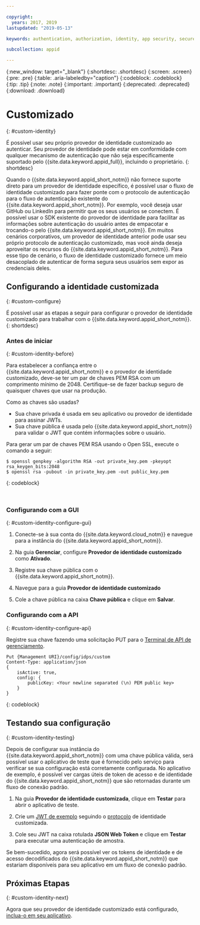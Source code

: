 ```yaml
---

copyright:
  years: 2017, 2019
lastupdated: "2019-05-13"

keywords: authentication, authorization, identity, app security, secure, custom, proprietary, private key, public key, jwt

subcollection: appid

---
```


{:new_window: target="_blank"}
{:shortdesc: .shortdesc}
{:screen: .screen}
{:pre: .pre}
{:table: .aria-labeledby="caption"}
{:codeblock: .codeblock}
{:tip: .tip}
{:note: .note}
{:important: .important}
{:deprecated: .deprecated}
{:download: .download}

# Customizado
{: #custom-identity}

É possível usar seu próprio provedor de identidade customizado ao autenticar. Seu provedor de identidade pode estar em conformidade com qualquer mecanismo de autenticação que não seja especificamente suportado pelo {{site.data.keyword.appid_full}}, incluindo o proprietário.
{: shortdesc}

Quando o {{site.data.keyword.appid_short_notm}} não fornece suporte direto para um provedor de identidade específico, é possível usar o fluxo de identidade customizado para fazer ponte com o protocolo de autenticação para o fluxo de autenticação existente do {{site.data.keyword.appid_short_notm}}. Por exemplo, você deseja usar GitHub ou LinkedIn para permitir que os seus usuários se conectem. É possível usar o SDK existente do provedor de identidade para facilitar as informações sobre autenticação do usuário antes de empacotar e trocando-o pelo {{site.data.keyword.appid_short_notm}}. Em
muitos cenários corporativos, um provedor de identidade anterior pode usar seu próprio protocolo de autenticação
customizado, mas você ainda deseja aproveitar os recursos do {{site.data.keyword.appid_short_notm}}. Para esse tipo de cenário, o fluxo de identidade customizado fornece um meio desacoplado de autenticar de forma segura seus usuários sem expor as credenciais deles.

## Configurando a identidade customizada
{: #custom-configure}

É possível usar as etapas a seguir para configurar o provedor de identidade customizado para trabalhar com o {{site.data.keyword.appid_short_notm}}.
{: shortdesc}

### Antes de iniciar
{: #custom-identity-before}

Para estabelecer a confiança entre o {{site.data.keyword.appid_short_notm}} e o provedor de identidade customizado, deve-se ter um par de chaves PEM RSA com um comprimento mínimo de 2048. Certifique-se
de fazer backup seguro de quaisquer chaves que usar na produção.

Como as chaves são usadas?

- Sua chave privada é usada em seu aplicativo ou provedor de identidade para assinar JWTs.
- Sua chave pública é usada pelo {{site.data.keyword.appid_short_notm}} para validar o JWT que contém informações sobre o usuário.

Para gerar um par de chaves PEM RSA usando o Open SSL, execute o comando a seguir:

```
$ openssl genpkey -algorithm RSA -out private_key.pem -pkeyopt rsa_keygen_bits:2048
$ openssl rsa -pubout -in private_key.pem -out public_key.pem
```
{: codeblock}

</br>

### Configurando com a GUI
{: #custom-identity-configure-gui}

1. Conecte-se à sua conta do {{site.data.keyword.cloud_notm}} e navegue para a instância do {{site.data.keyword.appid_short_notm}}.

2. Na guia **Gerenciar**, configure **Provedor de identidade customizado** como **Ativado**.

3. Registre sua chave pública com o {{site.data.keyword.appid_short_notm}}.
  1. Navegue para a guia **Provedor de identidade customizado**
  2. Cole a chave pública na caixa **Chave pública** e clique em **Salvar**.



### Configurando com a API
{: #custom-identity-configure-api}

Registre sua chave fazendo uma solicitação PUT para o [Terminal de API de gerenciamento](https://us-south.appid.cloud.ibm.com/swagger-ui/#/Management%20API%20-%20Identity%20Providers/mgmt.set_custom_idp).

```
Put {Management URI}/config/idps/custom
Content-Type: application/json
{
    isActive: true,
    config: {
        publicKey: <Your newline separated (\n) PEM public key>
    }
}
```
{: codeblock}

## Testando sua configuração
{: #custom-identity-testing}

Depois de configurar sua instância do {{site.data.keyword.appid_short_notm}} com uma chave pública válida, será
possível usar o aplicativo de teste que é fornecido pelo serviço para verificar se sua configuração está corretamente configurada. No
aplicativo de exemplo, é possível ver cargas úteis de token de acesso e de identidade do
{{site.data.keyword.appid_short_notm}} que são retornadas durante um fluxo de conexão padrão.

1. Na guia **Provedor de identidade customizada**, clique em **Testar** para abrir o aplicativo de teste.

2. Crie um [JWT de exemplo](https://jwt.io/) seguindo o [protocolo](/docs/services/appid?topic=appid-custom-auth#generating-jwts) de identidade customizada.

3. Cole seu JWT na caixa rotulada **JSON Web Token** e clique em **Testar** para executar uma autenticação de amostra.

Se bem-sucedido, agora será possível ver os tokens de identidade e de acesso decodificados do
{{site.data.keyword.appid_short_notm}} que estariam disponíveis para seu aplicativo em um fluxo de conexão padrão.

## Próximas Etapas
{: #custom-identity-next}

Agora que seu provedor de identidade customizado está configurado, [inclua-o em seu aplicativo](/docs/services/appid?topic=appid-custom-auth#custom-auth).
